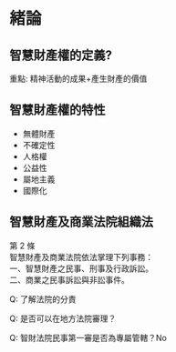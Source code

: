 # 緒論

## 智慧財產權的定義?

重點: 精神活動的成果+產生財產的價值

## 智慧財產權的特性

* 無體財產
* 不確定性
* 人格權
* 公益性
* 屬地主義
* 國際化

## 智慧財產及商業法院組織法

第 2 條\
智慧財產及商業法院依法掌理下列事務：\
一、智慧財產之民事、刑事及行政訴訟。\
二、商業之民事訴訟與非訟事件。



Q: 了解法院的分責

Q: 是否可以在地方法院審理？

Q: 智財法院民事第一審是否為專屬管轄？No



